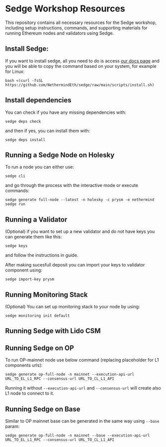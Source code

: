 # Sedge Workshop Resources

This repository contains all necessary resources for the Sedge workshop, including setup instructions, commands, and supporting materials for running Ethereum nodes and validators using Sedge.

## Install Sedge:

If you want to install sedge, all you need to do is access [our docs page](https://docs.sedge.nethermind.io) and you will be able to copy the command based on your system, for example for Linux:
```
bash <(curl -fsSL https://github.com/NethermindEth/sedge/raw/main/scripts/install.sh)
```

## Install dependencies
You can check if you have any missing dependencies with:
```
sedge deps check
```
and then if yes, you can install them with:
```
sedge deps install
```

## Running a Sedge Node on Holesky
To run a node you can either use:
```
sedge cli
```
and go through the process with the interactive mode or execute commands:
```
sedge generate full-node --latest -n holesky -c prysm -e nethermind
sedge run
```

## Running a Validator
(Optional) if you want to set up a new validator and do not have keys you can generate them like this:
```
sedge keys
```
and follow the instructions in guide.

After making sucesfull deposit you can import your keys to validator component using:
```
sedge import-key prysm
```

## Running Monitoring Stack
(Optional) You can set up monitoring stack to your node by using:
```
sedge monitoring init default
```

## Running Sedge with Lido CSM

## Running Sedge on OP
To run OP-mainnet node use below command (replacing placeholder for L1 components urls):
```
sedge generate op-full-node -n mainnet --execution-api-url URL_TO_EL_L1_RPC --consensus-url URL_TO_CL_L1_API
```

Running it without `--execution-api-url` and `--consensus-url` will create also L1 node to connect to it.

## Running Sedge on Base
Similar to OP mainnet base can be generated in the same way using `--base` param:
```
sedge generate op-full-node -n mainnet --base --execution-api-url URL_TO_EL_L1_RPC --consensus-url URL_TO_CL_L1_API
```
